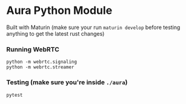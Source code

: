 # Aura Python Module

Built with Maturin (make sure your run `maturin develop` before testing anything to get the latest rust changes)

### Running WebRTC

```
python -m webrtc.signaling
python -m webrtc.streamer
```

### Testing (make sure you're inside `./aura`)

```
pytest
```

